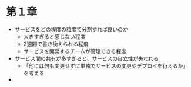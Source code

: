 # 第１章
* サービスをどの程度の粒度で分割すれば良いのか
    * 大きすぎると感じない程度
    * 2週間で書き換えられる程度
    * サービスを開発するチームが管理できる程度
* サービス間の共有が多すぎると、サービスの自立性が失われる
    * 「他には何も変更せずに単独でサービスの変更やデプロイを行えるか」を考える
* 
